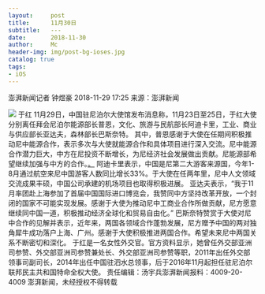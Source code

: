 ```yaml
---
layout:     post
title:      11月30日
subtitle:   ---
date:       2018-11-30
author:     Mc
header-img: img/post-bg-ioses.jpg
catalog: true
tags:
- iOS
---
```


澎湃新闻记者 钟煜豪
2018-11-29 17:25 来源：澎湃新闻 

![](http://image.thepaper.cn/www/image/12/709/251.jpg)
于红
11月29日，中国驻尼泊尔大使馆发布消息称，11月23日至25日，于红大使分别离任拜会尼泊尔能源部长普恩，文化、旅游与民航部长阿迪卡里，工业、商业与供应部长亚达夫，森林部长巴斯奈特。
其中，普恩感谢于大使在任期间积极推动尼中能源合作，表示多次与大使就能源合作和具体项目进行深入交流。尼中能源合作潜力巨大，中方在尼投资不断增长，为尼经济社会发展做出贡献。尼能源部希望继续加强与中方的合作。[。](https://www.thepaper.cn/newsDetail_forward_2685807 "。")
阿迪卡里表示，中国是尼第二大游客来源国，今年1-8月通过航空来尼中国游客人数同比增长33%。于大使在任两年里，尼中人文领域交流成果丰硕，中国公司承建的机场项目也取得积极进展。
亚达夫表示，“我于11月率团赴上海参加了首届中国国际进口博览会，我赞同中方坚持改革开放，一个封闭的国家不可能实现发展。感谢于大使为推动尼中工商业合作所做贡献，尼方愿意继续同中国一道，积极推动经济全球化和贸易自由化。”
巴斯奈特赞赏于大使对尼中合作的见解并表示，近年来，两国各领域合作蓬勃发展，尼方赠予中国的两对独角犀牛成功落户上海、广州。感谢于大使积极推进两国合作。希望未来尼中两国关系不断密切和深化。
于红是一名女性外交官。官方资料显示，她曾任外交部亚洲司参赞、外交部亚洲司参赞兼处长、外交部亚洲司参赞等职，2011年出任外交部领事司副司长，2014年出任中国驻泗水总领事，后于2016年11月起担任驻尼泊尔联邦民主共和国特命全权大使。
责任编辑：汤宇兵澎湃新闻报料：4009-20-4009   澎湃新闻，未经授权不得转载
